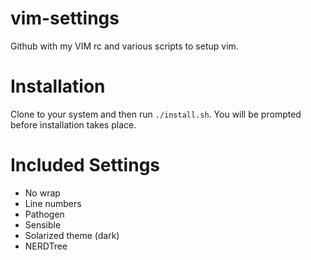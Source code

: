 # vim-settings
Github with my VIM rc and various scripts to setup vim.

# Installation

Clone to your system and then run `./install.sh`. You will be prompted before installation takes place.

# Included Settings

- No wrap
- Line numbers
- Pathogen
- Sensible
- Solarized theme (dark)
- NERDTree
